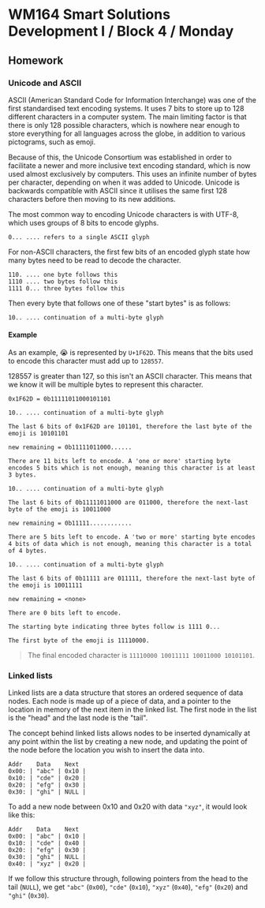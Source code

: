 # WM164 Smart Solutions Development I / Block 4 / Monday

## Homework

### Unicode and ASCII

ASCII (American Standard Code for Information Interchange) was one of the first standardised text encoding systems. It uses 7 bits to store up to 128 different characters in a computer system. The main limiting factor is that there is only 128 possible characters, which is nowhere near enough to store everything for all languages across the globe, in addition to various pictograms, such as emoji.

Because of this, the Unicode Consortium was established in order to facilitate a newer and more inclusive text encoding standard, which is now used almost exclusively by computers. This uses an infinite number of bytes per character, depending on when it was added to Unicode. Unicode is backwards compatible with ASCII since it utilises the same first 128 characters before then moving to its new additions.

The most common way to encoding Unicode characters is with UTF-8, which uses groups of 8 bits to encode glyphs.

```
0... .... refers to a single ASCII glyph
```

For non-ASCII characters, the first few bits of an encoded glyph state how many bytes need to be read to decode the character.

```
110. .... one byte follows this
1110 .... two bytes follow this
1111 0... three bytes follow this
```

Then every byte that follows one of these "start bytes" is as follows:

```
10.. .... continuation of a multi-byte glyph
```

#### Example

As an example, 😭 is represented by `U+1F62D`. This means that the bits used to encode this character must add up to `128557`.

128557 is greater than 127, so this isn't an ASCII character. This means that we know it will be multiple bytes to represent this character.

```
0x1F62D = 0b11111011000101101

10.. .... continuation of a multi-byte glyph

The last 6 bits of 0x1F62D are 101101, therefore the last byte of the emoji is 10101101
```

```
new remaining = 0b11111011000......

There are 11 bits left to encode. A 'one or more' starting byte encodes 5 bits which is not enough, meaning this character is at least 3 bytes.

10.. .... continuation of a multi-byte glyph

The last 6 bits of 0b11111011000 are 011000, therefore the next-last byte of the emoji is 10011000
```

```
new remaining = 0b11111............

There are 5 bits left to encode. A 'two or more' starting byte encodes 4 bits of data which is not enough, meaning this character is a total of 4 bytes.

10.. .... continuation of a multi-byte glyph

The last 6 bits of 0b11111 are 011111, therefore the next-last byte of the emoji is 10011111
```

```
new remaining = <none>

There are 0 bits left to encode.

The starting byte indicating three bytes follow is 1111 0...

The first byte of the emoji is 11110000.
```

> The final encoded character is `11110000 10011111 10011000 10101101`.

### Linked lists

Linked lists are a data structure that stores an ordered sequence of data nodes. Each node is made up of a piece of data, and a pointer to the location in memory of the next item in the linked list. The first node in the list is the "head" and the last node is the "tail".

The concept behind linked lists allows nodes to be inserted dynamically at any point within the list by creating a new node, and updating the point of the node before the location you wish to insert the data into.

```
Addr    Data    Next
0x00: | "abc" | 0x10 |
0x10: | "cde" | 0x20 |
0x20: | "efg" | 0x30 |
0x30: | "ghi" | NULL |
```

To add a new node between 0x10 and 0x20 with data `"xyz"`, it would look like this:

```
Addr    Data    Next
0x00: | "abc" | 0x10 |
0x10: | "cde" | 0x40 |
0x20: | "efg" | 0x30 |
0x30: | "ghi" | NULL |
0x40: | "xyz" | 0x20 |
```

If we follow this structure through, following pointers from the head to the tail (`NULL`), we get `"abc"` (`0x00`), `"cde"` (`0x10`), `"xyz"` (`0x40`), `"efg"` (`0x20`) and `"ghi"` (`0x30`).
